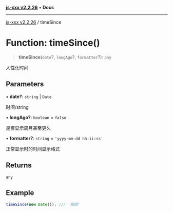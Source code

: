 [**js-xxx v2.2.26**](../README.md) • **Docs**

***

[js-xxx v2.2.26](../README.md) / timeSince

# Function: timeSince()

> **timeSince**(`date`?, `longAgo`?, `formatter`?): `any`

人性化时间

## Parameters

• **date?**: `string` \| `Date`

时间/string

• **longAgo?**: `boolean` = `false`

是否显示周月甚至更久

• **formatter?**: `string` = `'yyyy-mm-dd hh:ii:ss'`

正常显示时的时间显示格式

## Returns

`any`

## Example

```ts
timeSince(new Date()); /// '刚刚'
```
